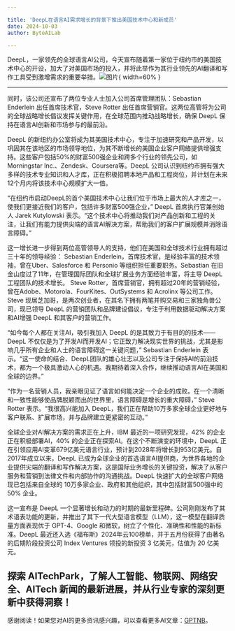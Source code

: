 ```yaml
---

title: 'DeepL在语言AI需求增长的背景下推出美国技术中心和新成员'
date: 2024-10-03
author: ByteAILab

---
```


DeepL，一家领先的全球语言AI公司，今天宣布随着第一家位于纽约市的美国技术中心的开设，加大了对美国市场的投入，并将此举作为其行业领先的AI翻译和写作工具受到激增需求的重要举措。![图片](https://ai-techpark.com/wp-content/uploads/2024/10/DeepL-960x540.jpg){ width=60% }

---
同时，该公司还宣布了两位专业人士加入公司首席管理团队：Sebastian Enderlein 出任首席技术官，Steve Rotter 出任首席营销官。这两位高管将为公司的全球战略增长倡议发挥关键作用，在全球范围内推动战略增长，确保 DeepL 保持在语言AI创新和市场参与的最前沿。

DeepL 的新纽约办公室将成为其美国技术中心，专注于加速研究和产品开发，以巩固其在该地区的市场领导地位，为其不断增长的美国企业客户网络提供增强支持。这些客户包括50%的财富500强企业和跨多个行业的领先公司，如Morningstar Inc.、Zendesk、Coursera等。DeepL 公司认识到纽约市拥有强大多样的技术专业知识和人才库，正在积极招聘本地产品和工程岗位，并计划在未来12个月内将该技术中心规模扩大一倍。

“在纽约市启动DeepL的首个美国技术中心让我们位于市场上最大的人才库之一，使我们更接近我们的客户，包括许多财富500强企业，” DeepL 首席执行官兼创始人 Jarek Kutylowski 表示。“这个技术中心将推动我们对产品创新和工程的关注，让我们有能力提供尖端的语言AI解决方案，帮助我们的客户扩展规模并消除语言障碍。”

这一增长进一步得到两位高管领导人的支持，他们在美国和全球技术行业拥有超过三十年的领导经验：
Sebastian Enderlein，首席技术官，是经验丰富的技术领袖，曾在Uber、Salesforce 和 Personio 等组织担任重要职务。Sebastian 在旧金山度过了11年，在管理国际团队和全球扩展业务方面经验丰富，将主导 DeepL 工程团队的技术增长。
Steve Rotter，首席营销官，拥有超过20年的营销经验，曾在Adobe、Motorola、FourKites、OutSystems 和 Acrolinx 等公司工作。Steve 现居芝加哥，是两次创业者，在其名下拥有两笔并购交易和三家独角兽公司，现已领导 DeepL 的营销团队和品牌建设倡议，专注于利用数据驱动解决方案和AI增强 DeepL 和其客户的营销工作。

“如今每个人都在关注AI，吸引我加入 DeepL 的是其致力于有目的的技术——DeepL 不仅仅是为了开发AI而开发AI；它正致力解决现实世界的挑战，尤其是影响几乎所有企业和人士的语言障碍这一关键问题，” Sebastian Enderlein 表示。“这一使命的结合、DeepL团队的雄心壮志以及公司专注于保持AI的前沿技术，都为一个极具激动人心的机遇。我期待着深入合作，继续推动语言AI在美国和全球的边界。”

“作为一名营销人员，我亲眼见证了语言如何能决定一个企业的成败。在一个清晰和一致性能够使品牌脱颖而出的世界里，语言障碍是增长的重大障碍，” Steve Rotter 表示。“我很高兴能加入 DeepL，我们正在帮助10万多家全球企业更好地与客户联系、扩展市场，并与品牌建立更紧密的互动。”

全球企业对AI解决方案的需求正在上升，IBM 最近的一项研究发现，42% 的企业正在积极部署AI，40% 的企业正在探索AI。在这个不断演变的环境中，DeepL 正在引领应用AI变革679亿美元语言行业，预计到2028年将增长到953亿美元。自2017年成立以来，DeepL 已成为全球企业的首选语言AI提供商，为世界各地的企业提供尖端的翻译和写作解决方案，这是国际业务增长的关键投资，解决了从客户服务和营销到法律文件和内部协作的沟通挑战。DeepL 快速扩大的全球客户网络现已包括来自全球的 10万多家企业、政府和其他组织，其中包括财富500强中的50% 企业。

这一宣布是 DeepL 一个显著增长和动力的时期的最新里程碑。公司刚刚发布了其术语表功能的更新，并推出了其下一代大型语言模型（LLM），这一模型在翻译质量方面表现优于 GPT-4、Google 和微软，树立了个性化、准确性和性能的新标准。DeepL 最近还入选《福布斯》2024年云100榜单，并于五月份获得了由著名的后期阶段投资公司 Index Ventures 领投的新投资 3 亿美元，估值为 20 亿美元。

探索 AITechPark，了解人工智能、物联网、网络安全、AITech 新闻的最新进展，并从行业专家的深刻更新中获得洞察！
---
感谢阅读！如果您对AI的更多资讯感兴趣，可以查看更多AI文章：[GPTNB](https://gptnb.com)。
